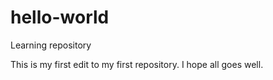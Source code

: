 # hello-world
Learning repository

This is my first edit to my first repository.  I hope all goes well.

